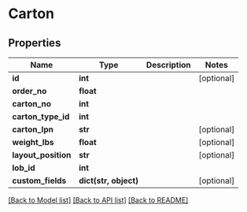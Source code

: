 # Carton

## Properties
Name | Type | Description | Notes
------------ | ------------- | ------------- | -------------
**id** | **int** |  | [optional] 
**order_no** | **float** |  | 
**carton_no** | **int** |  | 
**carton_type_id** | **int** |  | 
**carton_lpn** | **str** |  | [optional] 
**weight_lbs** | **float** |  | [optional] 
**layout_position** | **str** |  | [optional] 
**lob_id** | **int** |  | 
**custom_fields** | **dict(str, object)** |  | [optional] 

[[Back to Model list]](../README.md#documentation-for-models) [[Back to API list]](../README.md#documentation-for-api-endpoints) [[Back to README]](../README.md)


